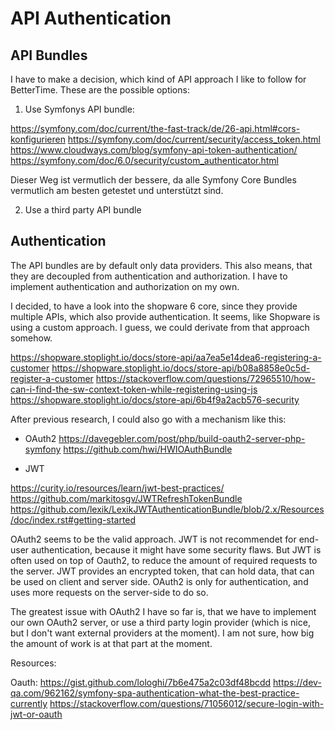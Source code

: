 # API Authentication

## API Bundles

I have to make a decision, which kind of API approach I like to follow for BetterTime.
These are the possible options:

1. Use Symfonys API bundle:

https://symfony.com/doc/current/the-fast-track/de/26-api.html#cors-konfigurieren
https://symfony.com/doc/current/security/access_token.html
https://www.cloudways.com/blog/symfony-api-token-authentication/
https://symfony.com/doc/6.0/security/custom_authenticator.html

Dieser Weg ist vermutlich der bessere, da alle Symfony Core Bundles vermutlich am besten getestet und unterstützt sind.

2. Use a third party API bundle

## Authentication

The API bundles are by default only data providers.
This also means, that they are decoupled from authentication and authorization.
I have to implement authentication and authorization on  my own.

I decided, to have a look into the shopware 6 core, since they provide multiple APIs,
which also provide authentication.
It seems, like Shopware is using a custom approach. I guess, we could derivate from that approach somehow.

https://shopware.stoplight.io/docs/store-api/aa7ea5e14dea6-registering-a-customer
https://shopware.stoplight.io/docs/store-api/b08a8858e0c5d-register-a-customer
https://stackoverflow.com/questions/72965510/how-can-i-find-the-sw-context-token-while-registering-using-js
https://shopware.stoplight.io/docs/store-api/6b4f9a2acb576-security

After previous research, I could also go with a mechanism like this:

* OAuth2
https://davegebler.com/post/php/build-oauth2-server-php-symfony
https://github.com/hwi/HWIOAuthBundle

* JWT

https://curity.io/resources/learn/jwt-best-practices/
https://github.com/markitosgv/JWTRefreshTokenBundle
https://github.com/lexik/LexikJWTAuthenticationBundle/blob/2.x/Resources/doc/index.rst#getting-started

OAuth2 seems to be the valid approach. JWT is not recommendet for end-user authentication,
because it might have some security flaws. But JWT is often used on top of Oauth2,
to reduce the amount of required requests to the server.
JWT provides an encrypted token, that can hold data, that can be used on client and server side.
OAuth2 is only for authentication, and uses more requests on the server-side to do so.

The greatest issue with OAuth2 I have so far is, that we have to implement our own OAuth2 server,
or use a third party login provider (which is nice, but I don't want external providers at the moment).
I am not sure, how big the amount of work is at that part at the moment.


Resources:

Oauth:
https://gist.github.com/lologhi/7b6e475a2c03df48bcdd
https://dev-qa.com/962162/symfony-spa-authentication-what-the-best-practice-currently
https://stackoverflow.com/questions/71056012/secure-login-with-jwt-or-oauth
